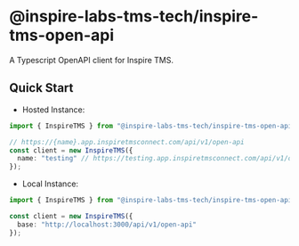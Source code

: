 # @inspire-labs-tms-tech/inspire-tms-open-api

A Typescript OpenAPI client for Inspire TMS.



## Quick Start

- Hosted Instance:

```typescript
import { InspireTMS } from "@inspire-labs-tms-tech/inspire-tms-open-api";

// https://{name}.app.inspiretmsconnect.com/api/v1/open-api
const client = new InspireTMS({
  name: "testing" // https://testing.app.inspiretmsconnect.com/api/v1/open-api
});
```

- Local Instance:

```typescript
import { InspireTMS } from "@inspire-labs-tms-tech/inspire-tms-open-api";

const client = new InspireTMS({
  base: "http://localhost:3000/api/v1/open-api"
});
```